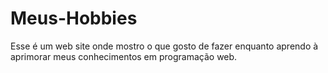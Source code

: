 # Meus-Hobbies
Esse é um web site onde mostro o que gosto de fazer enquanto aprendo à aprimorar meus conhecimentos em programação web.
